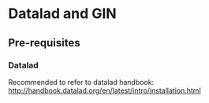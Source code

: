 # Datalad and GIN

## Pre-requisites

### Datalad



Recommended to refer to datalad handbook: http://handbook.datalad.org/en/latest/intro/installation.html